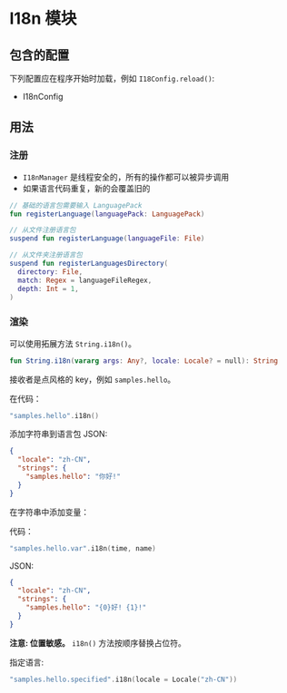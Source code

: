 # I18n 模块

## 包含的配置

下列配置应在程序开始时加载，例如 `I18Config.reload()`:

- I18nConfig

## 用法

### 注册

- `I18nManager` 是线程安全的，所有的操作都可以被异步调用
- 如果语言代码重复，新的会覆盖旧的

```kotlin
// 基础的语言包需要输入 LanguagePack
fun registerLanguage(languagePack: LanguagePack)

// 从文件注册语言包
suspend fun registerLanguage(languageFile: File)

// 从文件夹注册语言包
suspend fun registerLanguagesDirectory(
  directory: File,
  match: Regex = languageFileRegex,
  depth: Int = 1,
)
```

### 渲染

可以使用拓展方法 `String.i18n()`。

```kotlin
fun String.i18n(vararg args: Any?, locale: Locale? = null): String
```

接收者是点风格的 key，例如 `samples.hello`。

在代码：

```kotlin
"samples.hello".i18n()
```

添加字符串到语言包 JSON:

```json
{
  "locale": "zh-CN",
  "strings": {
    "samples.hello": "你好!"
  }
}
```

在字符串中添加变量：

代码：

```kotlin
"samples.hello.var".i18n(time, name)
```

JSON:

```json
{
  "locale": "zh-CN",
  "strings": {
    "samples.hello": "{0}好! {1}!"
  }
}
```

**注意: 位置敏感。** `i18n()` 方法按顺序替换占位符。

指定语言:

```kotlin
"samples.hello.specified".i18n(locale = Locale("zh-CN"))
```
